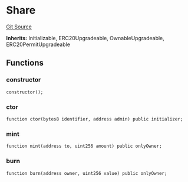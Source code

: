 # Share
[Git Source](https://github.com/fluidity-money/9lives.so/blob/a70b8a6a3d94c40f265a10336f5593b66550e4ec/src/Share.sol)

**Inherits:**
Initializable, ERC20Upgradeable, OwnableUpgradeable, ERC20PermitUpgradeable


## Functions
### constructor


```solidity
constructor();
```

### ctor


```solidity
function ctor(bytes8 identifier, address admin) public initializer;
```

### mint


```solidity
function mint(address to, uint256 amount) public onlyOwner;
```

### burn


```solidity
function burn(address owner, uint256 value) public onlyOwner;
```

